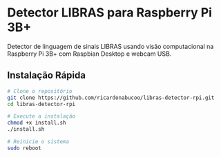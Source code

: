 
# Detector LIBRAS para Raspberry Pi 3B+

Detector de linguagem de sinais LIBRAS usando visão computacional na Raspberry Pi 3B+ com Raspbian Desktop e webcam USB.

## Instalação Rápida
```bash
# Clone o repositório
git clone https://github.com/ricardonabucoo/libras-detector-rpi.git
cd libras-detector-rpi

# Execute a instalação
chmod +x install.sh
./install.sh

# Reinicie o sistema
sudo reboot